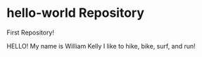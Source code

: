 # hello-world Repository
First Repository!

HELLO!
My name is William Kelly
I like to hike, bike, surf, and run!

